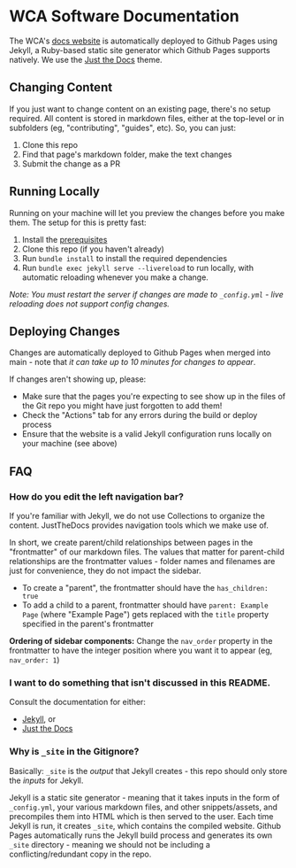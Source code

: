# WCA Software Documentation

The WCA's [docs website](https://docs.worldcubeassociation.org/) is automatically deployed to Github Pages using Jekyll, a Ruby-based static site generator which Github Pages supports natively. We use the [Just the Docs](https://just-the-docs.com/) theme.

## Changing Content

If you just want to change content on an existing page, there's no setup required. All content is stored in markdown files, either at the top-level or in subfolders (eg, "contributing", "guides", etc). So, you can just:
1. Clone this repo
2. Find that page's markdown folder, make the text changes
3. Submit the change as a PR

## Running Locally

Running on your machine will let you preview the changes before you make them. The setup for this is pretty fast: 
1. Install the [prerequisites](https://jekyllrb.com/docs/installation/)
2. Clone this repo (if you haven't already)
3. Run `bundle install` to install the required dependencies
4. Run `bundle exec jekyll serve --livereload` to run locally, with automatic reloading whenever you make a change.

*Note: You must restart the server if changes are made to `_config.yml` - live reloading does not support config changes.*

## Deploying Changes

Changes are automatically deployed to Github Pages when merged into main - note that *it can take up to 10 minutes for changes to appear*.

If changes aren't showing up, please:
- Make sure that the pages you're expecting to see show up in the files of the Git repo you might have just forgotten to add them! 
- Check the "Actions" tab for any errors during the build or deploy process
- Ensure that the website is a valid Jekyll configuration runs locally on your machine (see above)

## FAQ

### How do you edit the left navigation bar? 

If you're familiar with Jekyll, we do not use Collections to organize the content. JustTheDocs provides navigation tools which we make use of. 

In short, we create parent/child relationships between pages in the "frontmatter" of our markdown files. The values that matter for parent-child relationships are the frontmatter values - folder names and filenames are just for convenience, they do not impact the sidebar.

- To create a "parent", the frontmatter should have the `has_children: true`
- To add a child to a parent, frontmatter should have `parent: Example Page` (where "Example Page") gets replaced with the `title` property specified in the parent's frontmatter

**Ordering of sidebar components:** Change the `nav_order` property in the frontmatter to have the integer position where you want it to appear (eg, `nav_order: 1`)

### I want to do something that isn't discussed in this README.

Consult the documentation for either:
- [Jekyll](https://jekyllrb.com/docs/), or
- [Just the Docs](https://just-the-docs.com/)

### Why is `_site` in the Gitignore?

Basically: `_site` is the *output* that Jekyll creates - this repo should only store the *inputs* for Jekyll. 

Jekyll is a static site generator - meaning that it takes inputs in the form of `_config.yml`, your various markdown files, and other snippets/assets, and precompiles them into HTML which is then served to the user. Each time Jekyll is run, it creates `_site`, which contains the compiled website. Github Pages automatically runs the Jekyll build process and generates its own `_site` directory - meaning we should not be including a conflicting/redundant copy in the repo.
